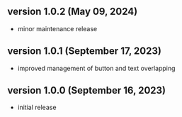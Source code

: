 ## version 1.0.2 (May 09, 2024)

- minor maintenance release

## version 1.0.1 (September 17, 2023)

- improved management of button and text overlapping

## version 1.0.0 (September 16, 2023)

- initial release
